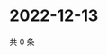 # 2022-12-13

共 0 条

<!-- BEGIN WEIBO -->
<!-- 最后更新时间 Tue Dec 13 2022 16:18:32 GMT+0800 (China Standard Time) -->

<!-- END WEIBO -->

